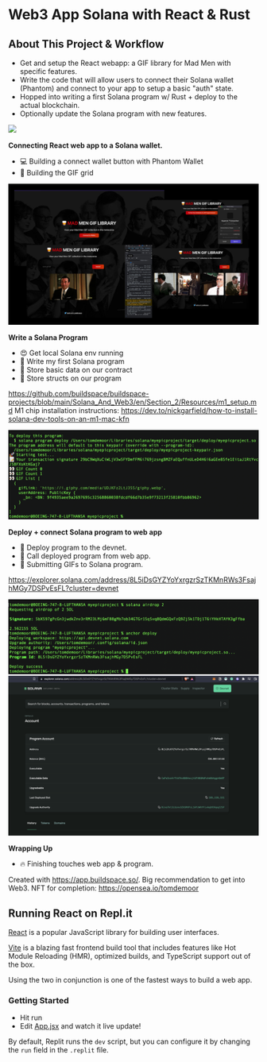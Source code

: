 # Web3 App Solana with React & Rust

## About This Project & Workflow
* Get and setup the React webapp: a GIF library for Mad Men with specific features.
* Write the code that will allow users to connect their Solana wallet (Phantom) and connect to your app to setup a basic "auth" state.
* Hopped into writing a first Solana program w/ Rust + deploy to the actual blockchain.
* Optionally update the Solana program with new features.

<img src="assets/warmste-dao-highligt.jpg" />

**Connecting React web app to a Solana wallet.**
* 💻 Building a connect wallet button with Phantom Wallet
* 🌈 Building the GIF grid

<img src="assets/overview.jpg" />

**Write a Solana Program**
* 😍 Get local Solana env running
* 🚀 Write my first Solana program
* 🤠 Store basic data on our contract
* 🍿 Store structs on our program

https://github.com/buildspace/buildspace-projects/blob/main/Solana_And_Web3/en/Section_2/Resources/m1_setup.md
M1 chip installation instructions: https://dev.to/nickgarfield/how-to-install-solana-dev-tools-on-an-m1-mac-kfn

<img src="assets/1.png" />

**Deploy + connect Solana program to web app**
* 🔌 Deploy program to the devnet.
* 🔎 Call deployed program from web app.
* 🎨 Submitting GIFs to Solana program.

https://explorer.solana.com/address/8L5iDsGYZYoYxrgzrSzTKMnRWs3FsajhMGy7DSPvEsFL?cluster=devnet

<img src="assets/2.png" />
<img src="assets/3.png" />

**Wrapping Up**
* 🔥 Finishing touches web app & program.

Created with https://app.buildspace.so/. Big recommendation to get into Web3.
NFT for completion: https://opensea.io/tomdemoor

## Running React on Repl.it

[React](https://reactjs.org/) is a popular JavaScript library for building user interfaces.

[Vite](https://vitejs.dev/) is a blazing fast frontend build tool that includes features like Hot Module Reloading (HMR), optimized builds, and TypeScript support out of the box.

Using the two in conjunction is one of the fastest ways to build a web app.

### Getting Started
- Hit run
- Edit [App.jsx](#src/App.jsx) and watch it live update!

By default, Replit runs the `dev` script, but you can configure it by changing the `run` field in the `.replit` file.